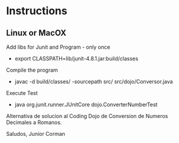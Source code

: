 # Instructions

## Linux or MacOX

Add libs for Junit and Program - only once

- export CLASSPATH=lib/junit-4.8.1.jar:build/classes

Compile the program

- javac -d build/classes/ -sourcepath src/ src/dojo/Conversor.java

Execute Test

- java org.junit.runner.JUnitCore dojo.ConverterNumberTest

Alternativa de solucion al Coding Dojo de Conversion de Numeros Decimales a Romanos.

Saludos,
Junior Corman
